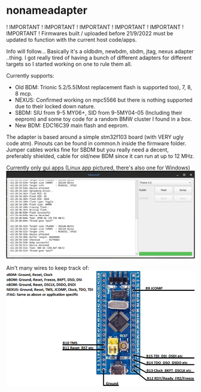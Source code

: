 # nonameadapter

! IMPORTANT ! IMPORTANT ! IMPORTANT ! IMPORTANT ! IMPORTANT ! IMPORTANT !
Firmwares built / uploaded before 21/9/2022 must be updated to function with the current host code/apps.



Info will follow... Basically it's a oldbdm, newbdm, sbdm, jtag, nexus adapter ..thing.
I got really tired of having a bunch of different adapters for different targets so I started working on one to rule them all.

Currently supports:
* Old BDM: Trionic 5.2/5.5(Most replacement flash is supported too), 7, 8, 8 mcp.
* NEXUS: Confirmed working on mpc5566 but there is nothing supported due to their locked down nature.
* SBDM: SIU from 9-5 MY06+, SID from 9-5MY04-05 (Including their eeprom) and some toy code for a random BMW cluster I found in a box.
* New BDM: EDC16C39 main flash and eeprom.


The adapter is based around a simple stm32f103 board (with VERY ugly code atm).
Pinouts can be found in common.h inside the firmware folder.
Jumper cables works fine for SBDM but you really need a decent, preferably shielded, cable for old/new BDM since it can run at up to 12 MHz.

Currently only gui apps (Linux app pictured, there's also one for Windows)
![alt text](/bdmstuff.png)

Ain't many wires to keep track of:
![alt text](/pinout.png)
